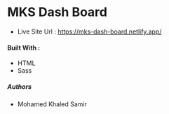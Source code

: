 # MKS Dash Board

- Live Site Url : https://mks-dash-board.netlify.app/

#### Built With :

- HTML
- Sass

##### Authors

- Mohamed Khaled Samir
